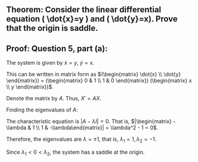 ## Theorem: Consider the linear differential equation \( \dot{x}=y \) and \( \dot{y}=x). Prove that the origin is saddle.



## Proof: Question 5, part (a): 
The system is given by
$\dot{x} = y$,
$\dot{y} = x$.

This can be written in matrix form as
$(\begin{matrix} \dot{x} \\ \dot{y} \end{matrix}) = (\begin{matrix} 0 & 1 \\ 1 & 0 \end{matrix}) (\begin{matrix} x \\ y \end{matrix})$.

Denote the matrix by $A$. Thus,
$X' = AX$.

Finding the eigenvalues of $A$: 

The characteristic equation is
$|A-\lambda I| = 0$.
That is, 
$|\begin{matrix} -\lambda & 1 \\ 1 & -\lambda\end{matrix}| = \lambda^2 - 1 = 0$.

Therefore, the eigenvalues are
$\lambda = \pm 1$, that is, $\lambda_1 = 1, \lambda_2 = -1$. 

Since $\lambda_1 < 0 < \lambda_2$, 
the system has a saddle at the origin. 
